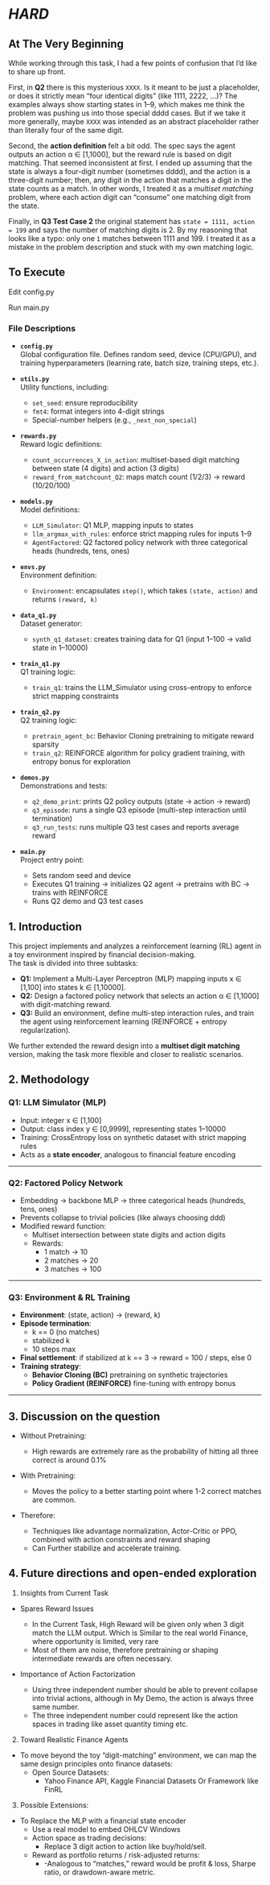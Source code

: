 # ***HARD***

## At The Very Beginning

While working through this task, I had a few points of confusion that I’d like to share up front.  

First, in **Q2** there is this mysterious `XXXX`. Is it meant to be just a placeholder, or does it strictly mean “four identical digits” (like 1111, 2222, …)? The examples always show starting states in 1–9, which makes me think the problem was pushing us into those special dddd cases. But if we take it more generally, maybe `XXXX` was intended as an abstract placeholder rather than literally four of the same digit.  

Second, the **action definition** felt a bit odd. The spec says the agent outputs an action α ∈ [1,1000], but the reward rule is based on digit matching. That seemed inconsistent at first. I ended up assuming that the state is always a four-digit number (sometimes dddd), and the action is a three-digit number; then, any digit in the action that matches a digit in the state counts as a match. In other words, I treated it as a *multiset matching* problem, where each action digit can “consume” one matching digit from the state.  

Finally, in **Q3 Test Case 2** the original statement has `state = 1111, action = 199` and says the number of matching digits is 2. By my reasoning that looks like a typo: only one `1` matches between 1111 and 199. I treated it as a mistake in the problem description and stuck with my own matching logic.  

## To Execute
Edit config.py 

Run main.py

### File Descriptions

- **`config.py`**  
  Global configuration file. Defines random seed, device (CPU/GPU), and training hyperparameters (learning rate, batch size, training steps, etc.).

- **`utils.py`**  
  Utility functions, including:  
  - `set_seed`: ensure reproducibility  
  - `fmt4`: format integers into 4-digit strings  
  - Special-number helpers (e.g., `_next_non_special`)  

- **`rewards.py`**  
  Reward logic definitions:  
  - `count_occurrences_X_in_action`: multiset-based digit matching between state (4 digits) and action (3 digits)  
  - `reward_from_matchcount_Q2`: maps match count (1/2/3) → reward (10/20/100)  

- **`models.py`**  
  Model definitions:  
  - `LLM_Simulator`: Q1 MLP, mapping inputs to states  
  - `llm_argmax_with_rules`: enforce strict mapping rules for inputs 1–9  
  - `AgentFactored`: Q2 factored policy network with three categorical heads (hundreds, tens, ones)  

- **`envs.py`**  
  Environment definition:  
  - `Environment`: encapsulates `step()`, which takes `(state, action)` and returns `(reward, k)`  

- **`data_q1.py`**  
  Dataset generator:  
  - `synth_q1_dataset`: creates training data for Q1 (input 1–100 → valid state in 1–10000)  

- **`train_q1.py`**  
  Q1 training logic:  
  - `train_q1`: trains the LLM_Simulator using cross-entropy to enforce strict mapping constraints  

- **`train_q2.py`**  
  Q2 training logic:  
  - `pretrain_agent_bc`: Behavior Cloning pretraining to mitigate reward sparsity  
  - `train_q2`: REINFORCE algorithm for policy gradient training, with entropy bonus for exploration  

- **`demos.py`**  
  Demonstrations and tests:  
  - `q2_demo_print`: prints Q2 policy outputs (state → action → reward)  
  - `q3_episode`: runs a single Q3 episode (multi-step interaction until termination)  
  - `q3_run_tests`: runs multiple Q3 test cases and reports average reward  

- **`main.py`**  
  Project entry point:  
  - Sets random seed and device  
  - Executes Q1 training → initializes Q2 agent → pretrains with BC → trains with REINFORCE  
  - Runs Q2 demo and Q3 test cases  


## 1. Introduction
This project implements and analyzes a reinforcement learning (RL) agent in a toy environment inspired by financial decision-making.  
The task is divided into three subtasks:  

- **Q1:** Implement a Multi-Layer Perceptron (MLP) mapping inputs x ∈ [1,100] into states k ∈ [1,10000].  
- **Q2:** Design a factored policy network that selects an action α ∈ [1,1000] with digit-matching reward.  
- **Q3:** Build an environment, define multi-step interaction rules, and train the agent using reinforcement learning (REINFORCE + entropy regularization).  

We further extended the reward design into a **multiset digit matching** version, making the task more flexible and closer to realistic scenarios.


## 2. Methodology

### Q1: LLM Simulator (MLP)
- Input: integer x ∈ [1,100]  
- Output: class index y ∈ [0,9999], representing states 1–10000  
- Training: CrossEntropy loss on synthetic dataset with strict mapping rules  
- Acts as a **state encoder**, analogous to financial feature encoding

---

### Q2: Factored Policy Network
- Embedding → backbone MLP → three categorical heads (hundreds, tens, ones)  
- Prevents collapse to trivial policies (like always choosing ddd)  
- Modified reward function:  
  - Multiset intersection between state digits and action digits  
  - Rewards:  
    - 1 match → 10  
    - 2 matches → 20  
    - 3 matches → 100  

---

### Q3: Environment & RL Training
- **Environment**: (state, action) → (reward, k)  
- **Episode termination**:  
  - k == 0 (no matches)  
  - stabilized k  
  - 10 steps max  
- **Final settlement**: if stabilized at k == 3 → reward = 100 / steps, else 0  
- **Training strategy**:  
  - **Behavior Cloning (BC)** pretraining on synthetic trajectories  
  - **Policy Gradient (REINFORCE)** fine-tuning with entropy bonus  

---


## 3. Discussion on the question

- Without Pretraining:

  - High rewards are extremely rare as the probability of hitting all three correct is around 0.1%

- With Pretraining:

  - Moves the policy to a better starting point where 1-2 correct matches are common.

- Therefore:

  - Techniques like advantage normalization, Actor-Critic or PPO, combined with action constraints and reward shaping
  - Can Further stabilize and accelerate training.

## 4. Future directions and open-ended exploration

1. Insights from Current Task
- Spares Reward Issues
  - In the Current Task, High Reward will be given only when 3 digit match the LLM output. Which is Similar to the real world Finance, where opportunity is limited, very rare
  - Most of them are noise, therefore pretraining or shaping intermediate rewards are often necessary.

- Importance of Action Factorization
  - Using three independent number should be able to prevent collapse into trivial actions, although in My Demo, the action is always three same number.
  - The three independent number could represent like the action spaces in trading like asset quantity timing etc.

2. Toward Realistic Finance Agents

- To move beyond the toy “digit-matching” environment, we can map the same design principles onto finance datasets:
  - Open Source Datasets:
    - Yahoo Finance API, Kaggle Financial Datasets
        Or Framework like FinRL

3. Possible Extensions:

- To Replace the MLP with a financial state encoder
  - Use a real model to embed OHLCV Windows 
  - Action space as trading decisions:
    - Replace 3 digit action to action like buy/hold/sell.
  - Reward as portfolio returns / risk-adjusted returns:
    - -Analogous to “matches,” reward would be profit & loss, Sharpe ratio, or drawdown-aware metric.